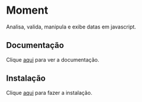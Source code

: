 # Moment

Analisa, valida, manipula e exibe datas em javascript.

## Documentação

Clique [aqui](https://github.com/moment/moment) para ver a documentação.

## Instalação

Clique [aqui](https://www.npmjs.com/package/moment) para fazer a instalação.
